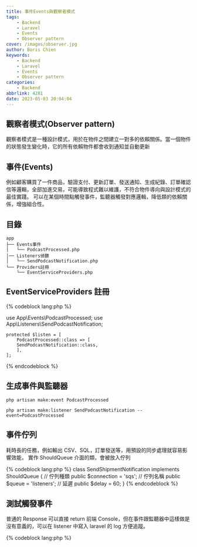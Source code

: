 ```yaml
---
title: 事件Events與觀察者模式
tags:
    - Backend
    - Laravel
    - Events
    - Observer pattern
cover: /images/observer.jpg
author: Boris Chien
keywords:
    - Backend
    - Laravel
    - Events
    - Observer pattern
categories:
    - Backend
abbrlink: 4281
date: 2023-05-03 20:04:04
---
```


## 觀察者模式(Observer pattern)

觀察者模式是一種設計模式，用於在物件之間建立一對多的依賴關係。當一個物件的狀態發生變化時，它的所有依賴物件都會收到通知並自動更新

## 事件(Events)

例如顧客購買了一件商品，驗證支付、更新訂單、發送通知、生成紀錄、訂單確認信等邏輯，全部加進交易，可能導致程式難以維護，不符合物件導向與設計模式的最佳實踐。
可以在某個時間點觸發事件，監聽器觸發對應邏輯，降低類的依賴關係，增強組合性。

## 目錄

```
app
├── Events事件
│   └── PodcastProcessed.php
│── Listeners偵聽
│   └── SendPodcastNotification.php
└── Providers註冊
    └── EventServiceProviders.php

```

## EventServiceProviders 註冊

{% codeblock lang:php %}

use App\Events\PodcastProcessed;
use App\Listeners\SendPodcastNotification;

    protected $listen = [
        PodcastProcessed::class => [
        SendPodcastNotification::class,
        ],
    ];
{% endcodeblock %}

## 生成事件與監聽器

```
php artisan make:event PodcastProcessed

php artisan make:listener SendPodcastNotification --event=PodcastProcessed
```

## 事件佇列

耗時長的任務，例如輸出 CSV、SQL，訂單發送等，用預設的同步處理就容易影響效能，
實作 ShouldQueue 介面的類，會被放入佇列

{% codeblock lang:php %}
class SendShipmentNotification implements ShouldQueue
{
    // 佇列種類
    public $connection = 'sqs';
    // 佇列名稱
    public $queue = 'listeners';
    // 延遲
    public $delay = 60;
}
{% endcodeblock %}


## 測試觸發事件

普通的 Response 可以直接 return 前端 Console，但在事件跟監聽器中這樣做是沒有意義的，可以在 listener 中寫入 laravel 的 log 方便追蹤。

{% codeblock lang:php %}
<?php

namespace App\Listeners;

use Illuminate\Support\Facades\Log;

class SendPodcastNotification
{

    public function handle()
    {
        Log::info('Event triggered successfully.');
    }
}

{% endcodeblock %}

官方也有提供事件跟監聽器的測試方法，直接實例化監聽器調用 handle 方法，Events 的 fake 也能阻止偵聽器，斷言分配事件

{% codeblock lang:php %}
<?php

namespace Tests\Feature;

use App\Events\OrderFailedToShip;
use App\Events\OrderShipped;
use Illuminate\Support\Facades\Event;
use Tests\TestCase;

class ExampleTest extends TestCase
{
    public function test_orders_can_be_shipped(): void
    {
        Event::fake();

        // Perform order shipping...

        // Assert that an event was dispatched...
        Event::assertDispatched(OrderShipped::class);

        // Assert an event was dispatched twice...
        Event::assertDispatched(OrderShipped::class, 2);

        // Assert an event was not dispatched...
        Event::assertNotDispatched(OrderFailedToShip::class);

        // Assert that no events were dispatched...
        Event::assertNothingDispatched();
    }
}
{% endcodeblock %}


## 參考資料

[laravel.com/docs/10.x/events](https://laravel.com/docs/10.x/events)
